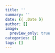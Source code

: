 ```yaml
---
title: ''
summary: ''
date: {{ .Date }}
author: []
image:
  preview_only: true
categories: []
tags: []
---
```

